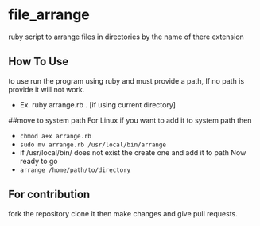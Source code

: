 # file_arrange
ruby script to arrange files in directories by the name of there extension 

## How To Use
to use run the program using ruby and must provide a path, If no path is provide it will not work.
* Ex. ruby arrange.rb . [if using current directory]

##move to system path
For Linux if you want to add it to system path then 
* `chmod a+x arrange.rb`
* `sudo mv arrange.rb /usr/local/bin/arrange`
* if /usr/local/bin/ does not exist the create one and add it to path
Now ready to go
* `arrange /home/path/to/directory`

## For contribution 
fork the repository clone it then make changes and give pull requests.
